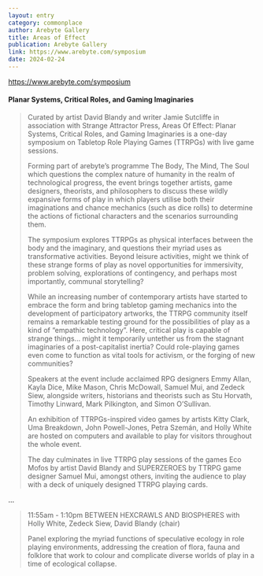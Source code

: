 ```yaml
---
layout: entry
category: commonplace
author: Arebyte Gallery
title: Areas of Effect
publication: Arebyte Gallery
link: https://www.arebyte.com/symposium
date: 2024-02-24
---
```


https://www.arebyte.com/symposium

#### Planar Systems, Critical Roles, and Gaming Imaginaries

> Curated by artist David Blandy and writer Jamie Sutcliffe in association with Strange Attractor Press, Areas Of Effect: Planar Systems, Critical Roles, and Gaming Imaginaries is a one-day symposium on Tabletop Role Playing Games (TTRPGs) with live game sessions.
>
> Forming part of arebyte’s programme The Body, The Mind, The Soul which questions the complex nature of humanity in the realm of technological progress, the event brings together artists, game designers, theorists, and philosophers to discuss these wildly expansive forms of play in which players utilise both their imaginations and chance mechanics (such as dice rolls) to determine the actions of fictional characters and the scenarios surrounding them.
>
> The symposium explores TTRPGs as physical interfaces between the body and the imaginary, and questions their myriad uses as transformative activities. Beyond leisure activities, might we think of these strange forms of play as novel opportunities for immersivity, problem solving, explorations of contingency, and perhaps most importantly, communal storytelling?
>
> While an increasing number of contemporary artists have started to embrace the form and bring tabletop gaming mechanics into the development of participatory artworks, the TTRPG community itself remains a remarkable testing ground for the possibilities of play as a kind of “empathic technology”. Here, critical play is capable of strange things... might it temporarily untether us from the stagnant imaginaries of a post-capitalist inertia? Could role-playing games even come to function as vital tools for activism, or the forging of new communities?
>
> Speakers at the event include acclaimed RPG designers Emmy Allan, Kayla Dice, Mike Mason, Chris McDowall, Samuel Mui, and Zedeck Siew, alongside writers, historians and theorists such as Stu Horvath, Timothy Linward, Mark Pilkington, and Simon O’Sullivan.
>
> An exhibition of TTRPGs-inspired video games by artists Kitty Clark, Uma Breakdown, John Powell-Jones, Petra Szemán, and Holly White are hosted on computers and available to play for visitors throughout the whole event.
>
> The day culminates in live TTRPG play sessions of the games Eco Mofos by artist David Blandy and SUPERZEROES by TTRPG game designer Samuel Mui, amongst others, inviting the audience to play with a deck of uniquely designed TTRPG playing cards.

…

> 11:55am - 1:10pm
> BETWEEN HEXCRAWLS AND BIOSPHERES
> with Holly White, Zedeck Siew, David Blandy (chair)
>
> Panel exploring the myriad functions of speculative ecology in role playing environments, addressing the creation of flora, fauna and folklore that work to colour and complicate diverse worlds of play in a time of ecological collapse.
